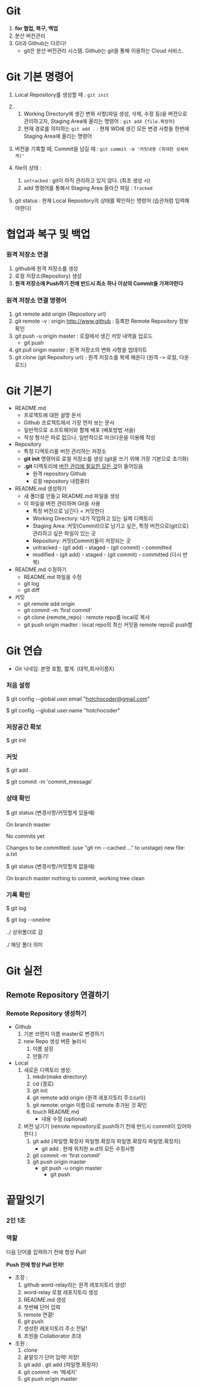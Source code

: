 # Git

1. **for 협업, 복구, 백업**
2. 분산 버전관리
3. Git과 Github는 다르다!
   - git은 분산 버전관리 시스템. Github는 git을 통해 이용하는 Cloud 서비스.



# Git 기본 명령어

1. Local Repository를 생성할 때 : `git init`

2. 1) Working Directory에 생긴 변화 사항(파일 생성, 삭제, 수정 등)을 버전으로 관리하고자, Staging Area에 올리는 명령어 : `git add {file.확장자}`

   2. 현재 경로를 의미하는 `git add .` : 현재 WD에 생긴 모든 변경 사항을 한번에 Staging Area에 올리는 명령어

3. 버전을 기록할 때, Commit을 남길 때 : `git commit -m '커밋내용 (최대한 상세하게)'`

4. file의 상태 :

   1. `untracked` : git이 아직 관리하고 있지 않다. (최초 생성 시)
   2. add 명령어를 통해서 Staging Area 올라간 파일 : `Tracked`

5. git status : 현재 Local Repository의 상태를 확인하는 명령어 (습관처럼 입력해야한다)



# 협업과 복구 및 백업

### 원격 저장소 연결

1. github에 원격 저장소를 생성
2. 로컬 저장소(Repository) 생성
3. **원격 저장소에 Push하기 전에 반드시 최소 하나 이상의 Commit을 가져야한다**

### 원격 저장소 연결 명령어

1. git remote add origin {Repository url}
2. git remote -v : origin http://www.github : 등록한 Remote Repository 정보 확인
3. git push -u origin master : 로컬에서 생긴 커밋 내역을 업로드
   - git push
4. git pull origin master : 원격 저장소의 변화 사항을 업데이트
5. git clone {git Repository url} : 원격 저장소를 복제 해온다 (원격 -> 로컬, 다운로드)



# Git 기본기

- README.md
  - 프로젝트에 대한 설명 문서
  - Github 프로젝트에서 가장 먼저 보는 문서
  - 일반적으로 소프트웨어와 함께 배포 (배포방법 서술)
  - 작성 형식은 따로 없으나, 일반적으로 마크다운을 이용해 작성
- Repository
  - 특정 디렉토리를 버전 관리하는 저장소
  - **git init** 명령어로 로컬 저장소를 생성 (git을 쓰기 위해 가장 기본으로 초기화)
  - **.git** 디렉토리에 <u>버전 관리에 필요한 모든 것</u>이 들어있음
    - 원격 repository Github
    - 로컬 repository 내컴퓨터
- README.md 생성하기
  - 새 폴더를 만들고 README.md 파일을 생성
  - 이 파일을 버전 관리하며 Git을 사용
    - 특정 버전으로 남긴다 = 커밋한다
    - Working Directory: 내가 작업하고 있는 실제 디렉토리
    - Staging Area: 커밋(Commit)으로 남기고 싶은, 특정 버전으로(git으로) 관리하고 싶은 파일이 있는 곳
    - Repository: 커밋(Commit)들이 저장되는 곳
    - untracked - (git add) - staged - (git commit) - committed
    - modified - (git add) - staged - (git commit) - committed (다시 반복)
- README.md 수정하기
  - README.md 파일을 수정
  - git log
  - git diff
- 커밋
  - git remote add origin
  - git commit -m 'first commit'
  - git clone {remote_repo} : remote repo를 local로 복사
  - git push origin madter : local repo의 최신 커밋을 remote repo로 push함



# Git 연습

- Git 닉네임: 본명 포함, 짧게. (대학,회사이름X)

### 처음 설정

$ git config --global user.email "hotchocoder@gmail.com"

$ git config --global user.name "hotchocoder"

### 저장공간 확보

$ git init

### 커밋

$ git add .

$ git commit -m 'commit_message'

### 상태 확인

$ git status (변경사항/커밋할게 있을때)

On branch master

No commits yet

Changes to be committed: (use "git rm --cached <file>..." to unstage) new file:   a.txt

$ git status (변경사항/커밋할게 없을때)

On branch master nothing to commit, working tree clean

### 기록 확인

$ git log

$ git log --oneline



../ 상위폴더로 감

./ 해당 폴더 의미



# Git 실전

## Remote Repository 연결하기

### Remote Repository 생성하기

- Github
  1. 기본 브랜치 이름 master로 변경하기
  2. new Repo 생성 버튼 눌러서
     1. 이름 설정
     2. 만들기!
- Local
  1. 새로운 디렉토리 생성:
     1. mkdir(make directory)
     2. cd (경로)
     3. git init
     4. git remote add origin {원격 레포지토리 주소(url)}
     5. git remote: origin 이름으로 remote 추가된 것 확인
     6. touch README.md
        - 내용 수정 (optional)
  2. 버전 남기기 (remote repository로 push하기 전에 반드시 commit이 있어야 한다.)
     1. git add {파일명.확장자 파일명.확장자 파일명.확장자 파일명.확장자}
        - git add . 현재 위치한 w.d의 모든 수정사항
     2. git commit -m 'first commit'
     3. git push origin master
        - git push -u origin master
          - git push



# 끝말잇기

### 2인 1조

### 역할

다음 단어를 입력하기 전에 항상 Pull!

**Push 전에 항상 Pull 먼저!**

* 조장 :
  1. github word-relay라는 원격 레포지토리 생성!
  2. word-relay 로컬 레포지토리 생성
  3. README.md 생성
  4. 첫번째 단어 입력
  5. remote 연결!
  6. git push
  7. 생성한 레포지토리 주소 전달!
  8. 조원을 Collaborator 초대
* 조원 :
  1. clone
  2. 끝말잇기 단어 입력! 저장!
  3. git add . git add {파일명.확장자}
  4. git commit -m '메세지'
  5. git push origin master
